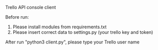 Trello API console client

Before run:
1. Please install modules from requirements.txt
2. Please insert correct data to settings.py (your trello key and token)

After run "python3 client.py", please type your Trello user name

